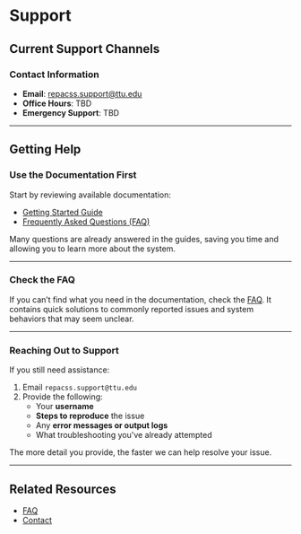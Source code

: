 # Support

## Current Support Channels

### Contact Information

- **Email**: repacss.support@ttu.edu  
- **Office Hours**: TBD
- **Emergency Support**: TBD

---

## Getting Help

### Use the Documentation First

Start by reviewing available documentation:

- [Getting Started Guide](getting-started-at-REPACSS.md)
- [Frequently Asked Questions (FAQ)](faq.md)

Many questions are already answered in the guides, saving you time and allowing you to learn more about the system.

---

### Check the FAQ

If you can’t find what you need in the documentation, check the [FAQ](faq.md). It contains quick solutions to commonly reported issues and system behaviors that may seem unclear.

---

### Reaching Out to Support

If you still need assistance:

1. Email `repacss.support@ttu.edu`
2. Provide the following:
   - Your **username**
   - **Steps to reproduce** the issue
   - Any **error messages or output logs**
   - What troubleshooting you've already attempted

The more detail you provide, the faster we can help resolve your issue.

---

## Related Resources


- [FAQ](faq.md)
- [Contact](support.md)
<!-- - [System Status](status.md) -->
